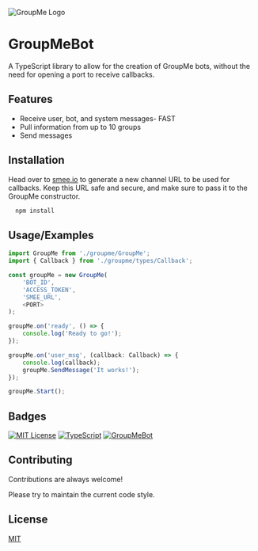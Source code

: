 ![GroupMe Logo](https://149354979.v2.pressablecdn.com/wp-content/uploads/2013/08/groupme_logo_lockup_horizontal.jpg)

# GroupMeBot

A TypeScript library to allow for the creation of GroupMe bots, without the need for opening a port to receive callbacks.

## Features

-   Receive user, bot, and system messages- FAST
-   Pull information from up to 10 groups
-   Send messages

## Installation

Head over to [smee.io](https://smee.io/new) to generate a new channel URL to be used for callbacks. Keep this URL safe and secure, and make sure to pass it to the GroupMe constructor.

```bash
  npm install
```

## Usage/Examples

```typescript
import GroupMe from './groupme/GroupMe';
import { Callback } from './groupme/types/Callback';

const groupMe = new GroupMe(
    'BOT_ID',
    'ACCESS_TOKEN',
    'SMEE_URL',
    <PORT>
);

groupMe.on('ready', () => {
    console.log('Ready to go!');
});

groupMe.on('user_msg', (callback: Callback) => {
    console.log(callback);
    groupMe.SendMessage('It works!');
});

groupMe.Start();
```

## Badges

[![MIT License](https://img.shields.io/badge/License-MIT-green.svg)](https://github.com/StephenSulimani/GroupMeBot/blob/master/LICENSE)
[![TypeScript](https://img.shields.io/badge/TypeScript-3178C6?logo=typescript&logoColor=fff)](#)
[![GroupMeBot](https://img.shields.io/github/stars/StephenSulimani/GroupMeBot)](https://github.com/StephenSulimani/GroupMeBot)

## Contributing

Contributions are always welcome!

Please try to maintain the current code style.

## License

[MIT](https://github.com/StephenSulimani/GroupMeBot/blob/master/LICENSE)
